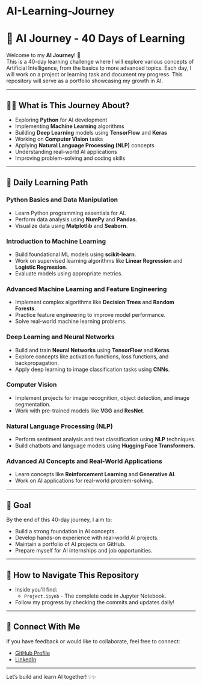 # AI-Learning-Journey
# 🌟 AI Journey - 40 Days of Learning

Welcome to my **AI Journey**! 🚀  
This is a 40-day learning challenge where I will explore various concepts of Artificial Intelligence, from the basics to more advanced topics. Each day, I will work on a project or learning task and document my progress. This repository will serve as a portfolio showcasing my growth in AI.

---

## 🧑‍💻 What is This Journey About?  
- Exploring **Python** for AI development  
- Implementing **Machine Learning** algorithms  
- Building **Deep Learning** models using **TensorFlow** and **Keras**  
- Working on **Computer Vision** tasks  
- Applying **Natural Language Processing (NLP)** concepts  
- Understanding real-world AI applications  
- Improving problem-solving and coding skills  

---

## 📌 Daily Learning Path  

### **Python Basics and Data Manipulation**  
- Learn Python programming essentials for AI.  
- Perform data analysis using **NumPy** and **Pandas**.  
- Visualize data using **Matplotlib** and **Seaborn**.  

### **Introduction to Machine Learning**  
- Build foundational ML models using **scikit-learn**.  
- Work on supervised learning algorithms like **Linear Regression** and **Logistic Regression**.  
- Evaluate models using appropriate metrics.  

### **Advanced Machine Learning and Feature Engineering**  
- Implement complex algorithms like **Decision Trees** and **Random Forests**.  
- Practice feature engineering to improve model performance.  
- Solve real-world machine learning problems.  

### **Deep Learning and Neural Networks**  
- Build and train **Neural Networks** using **TensorFlow** and **Keras**.  
- Explore concepts like activation functions, loss functions, and backpropagation.  
- Apply deep learning to image classification tasks using **CNNs**.  

### **Computer Vision**  
- Implement projects for image recognition, object detection, and image segmentation.  
- Work with pre-trained models like **VGG** and **ResNet**.  

### **Natural Language Processing (NLP)**  
- Perform sentiment analysis and text classification using **NLP** techniques.  
- Build chatbots and language models using **Hugging Face Transformers**.  

### **Advanced AI Concepts and Real-World Applications**  
- Learn concepts like **Reinforcement Learning** and **Generative AI**.  
- Work on AI applications for real-world problem-solving.  

---

## 🏁 **Goal**  
By the end of this 40-day journey, I aim to:  
- Build a strong foundation in AI concepts.  
- Develop hands-on experience with real-world AI projects.  
- Maintain a portfolio of AI projects on GitHub.  
- Prepare myself for AI internships and job opportunities.  

---

## 🚀 **How to Navigate This Repository**  
- Inside  you’ll find:  
  - `Project.ipynb` - The complete code in Jupyter Notebook.  
 - Follow my progress by checking the commits and updates daily!  

---

## 📧 **Connect With Me**  
If you have feedback or would like to collaborate, feel free to connect:  
- [GitHub Profile](https://github.com/Hridyaa11)  
- [LinkedIn](https://linkedin.com/in/hridya7)  
----

Let’s build and learn AI together! 💡✨
